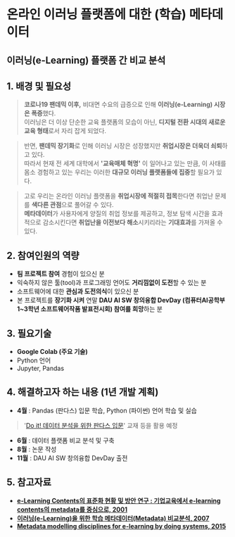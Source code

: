 # 온라인 이러닝 플랫폼에 대한 (학습) 메타데이터
## 이러닝(e-Learning) 플랫폼 간 비교 분석

## 1. 배경 및 필요성
>**코로나19 팬데믹 이후,** 비대면 수요의 급증으로 인해 **이러닝(e-Learning) 시장은 폭증**했다.   
이러닝은 더 이상 단순한 교육 플랫폼의 모습이 아닌, **디지털 전환 시대의 새로운 교육 형태**로서 자리 잡게 되었다. 

>반면, **팬데믹 장기화**로 인해 이러닝 시장은 성장했지만 **취업시장은 더욱더 쇠퇴**하고 있다.   
따라서 현재 전 세계 대학에서 **'교육매체 혁명'** 이 일어나고 있는 만큼, 이 사태를 몸소 경험하고 있는 우리는 이러한 **대규모 이러닝 플랫폼들에 집중**할 필요가 있다.   

>고로 우리는 온라인 이러닝 플랫폼을 **취업시장에 적절히 접목**한다면 취업난 문제를 **색다른 관점**으로 풀어갈 수 있다.  
**메타데이터**가 사용자에게 양질의 취업 정보를 제공하고, 정보 탐색 시간을 효과적으로 감소시킨다면 **취업난을 이전보다 해소**시키리라는 **기대효과**를 가져올 수 있다.  

## 2. 참여인원의 역량
- **팀 프로젝트 참여** 경험이 있으신 분
- 익숙하지 않은 툴(tool)과 프로그래밍 언어도 **거리낌없이 도전**할 수 있는 분
- 소프트웨어에 대한 **관심과 도전의식**이 있으신 분
- 본 프로젝트를 **장기화 시켜** 연말 **DAU AI SW 창의융합 DevDay (컴퓨터AI공학부 1~3학년 소프트웨어작품 발표전시회) 참여를 희망**하는 분

## 3. 필요기술
- **Google Colab (주요 기술)**   
- Python 언어   
- Jupyter, Pandas   

## 4. 해결하고자 하는 내용 (1년 개발 계획)
- **4월** : Pandas (판다스) 입문 학습, Python (파이썬) 언어 학습 및 실습
> '[Do it! 데이터 분석을 위한 판다스 입문](https://book.naver.com/bookdb/book_detail.nhn?bid=14038455)' 교재 등을 활용 예정 
- **6월** : 데이터 플랫폼 비교 분석 및 구축
- **8월** : 논문 작성
- **11월** : DAU AI SW 창의융합 DevDay 출전

## 5. 참고자료
- **[e-Learning Contents의 표준화 현황 및 방안 연구 : 기업교육에서 e-learning contents의 metadata를 중심으로, 2001](http://www.riss.kr/search/detail/DetailView.do?p_mat_type=be54d9b8bc7cdb09&control_no=8c6c13386b1950c5&keyword=metadata%20e-learning)**
- **[이러닝(e-Learning)을 위한 학습 메타데이터(Metadata) 비교분석, 2007](http://www.riss.kr/search/detail/DetailView.do?p_mat_type=be54d9b8bc7cdb09&control_no=2776ba59d517b337ffe0bdc3ef48d419)**
- **[Metadata modelling disciplines for e-learning by doing systems, 2015](http://www.riss.kr/search/detail/DetailView.do?p_mat_type=e21c2016a7c3498b&control_no=6fd47b1569857fb3ffe0bdc3ef48d419&keyword=metadata%20e-learning)**
